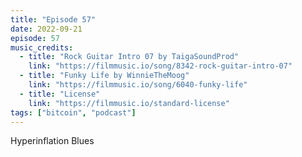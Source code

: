 ```yaml
---
title: "Episode 57"
date: 2022-09-21
episode: 57
music_credits:
  - title: "Rock Guitar Intro 07 by TaigaSoundProd"
    link: "https://filmmusic.io/song/8342-rock-guitar-intro-07"
  - title: "Funky Life by WinnieTheMoog"
    link: "https://filmmusic.io/song/6040-funky-life"
  - title: "License"
    link: "https://filmmusic.io/standard-license"
tags: ["bitcoin", "podcast"]
---
```


Hyperinflation Blues
